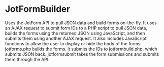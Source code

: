 # JotFormBuilder
Uses the JotForm API to pull JSON data and build forms on-the-fly. It uses an AJAX request to submit form IDs to a PHP script to pull JSON data, builds the forms using the returned JSON using JavaScript, and then submits them using another AJAX request. It also includes JavaScript functions to allow the user to display or hide the body of the forms.
jotforms.php builds the forms. It submits the IDs to jotformbuild.php, which submits JSON back. jotformsubmit takes the form submissions and submits them through the API.
